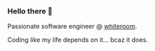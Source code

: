 ### Hello there 👋

Passionate software engineer @ [whiteroom](https://www.whiteroom.work/). 

Coding like my life depends on it... bcaz it does. 
